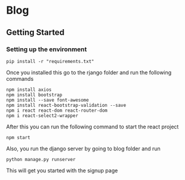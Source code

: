 # Blog

## Getting Started
### Setting up the environment
```
pip install -r "requirements.txt"
```

Once you installed this go to the rjango folder and run the following commands

```
npm install axios
npm install bootstrap
npm install --save font-awesome
npm install react-bootstrap-validation --save
npm i react react-dom react-router-dom
npm i react-select2-wrapper
```

After this you can run the following command to start the react project
```
npm start
```

Also, you run the django server by going to blog folder and run 

```
python manage.py runserver
```

This will get you started with the signup page

